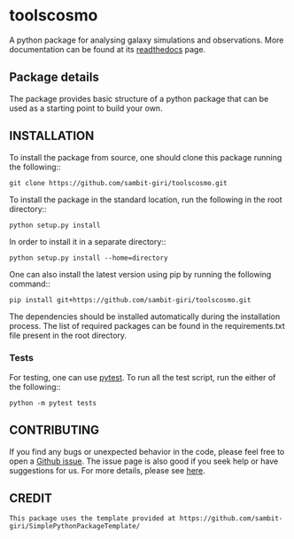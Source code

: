 # toolscosmo

A python package for analysing galaxy simulations and observations. More documentation can be found at its [readthedocs](https://toolscosmo.readthedocs.io/) page.

## Package details

The package provides basic structure of a python package that can be used as a starting point to build your own.

## INSTALLATION

To install the package from source, one should clone this package running the following::

    git clone https://github.com/sambit-giri/toolscosmo.git

To install the package in the standard location, run the following in the root directory::

    python setup.py install

In order to install it in a separate directory::

    python setup.py install --home=directory

One can also install the latest version using pip by running the following command::

    pip install git+https://github.com/sambit-giri/toolscosmo.git

The dependencies should be installed automatically during the installation process. The list of required packages can be found in the requirements.txt file present in the root directory.

### Tests

For testing, one can use [pytest](https://docs.pytest.org/en/stable/). To run all the test script, run the either of the following::

    python -m pytest tests
    
## CONTRIBUTING

If you find any bugs or unexpected behavior in the code, please feel free to open a [Github issue](https://github.com/sambit-giri/toolscosmo/issues). The issue page is also good if you seek help or have suggestions for us. For more details, please see [here](https://toolscosmo.readthedocs.io/contributing.html).

## CREDIT


    This package uses the template provided at https://github.com/sambit-giri/SimplePythonPackageTemplate/ 
    
